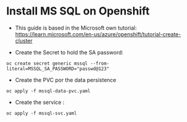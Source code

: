 # Install MS SQL on Openshift

- This guide is based in the  Microsoft own tutorial: https://learn.microsoft.com/en-us/azure/openshift/tutorial-create-cluster

- Create the Secret to hold the SA password:

```
oc create secret generic mssql --from-literal=MSSQL_SA_PASSWORD="passwd@123"
```

- Create the PVC por the data persistence

```
oc apply -f mssql-data-pvc.yaml
```

- Create the service :

```
oc apply -f mssql-svc.yaml
```
